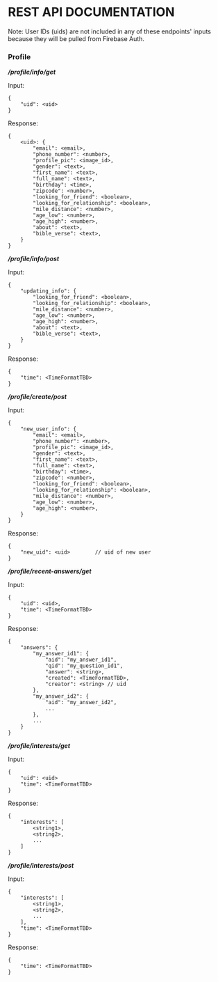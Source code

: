 # REST API DOCUMENTATION


Note: User IDs (uids) are not included in any of these endpoints' inputs because they will be pulled from Firebase Auth.

### Profile

***/profile/info/get***

Input:

```
{
    "uid": <uid>
}
```

Response: 

```
{
    <uid>: {
        "email": <email>,
        "phone_number": <number>,
        "profile_pic": <image_id>,
        "gender": <text>,
        "first_name": <text>,
        "full_name": <text>,
        "birthday": <time>,
        "zipcode": <number>,
        "looking_for_friend": <boolean>,
        "looking_for_relationship": <boolean>,
        "mile_distance": <number>,
        "age_low": <number>,
        "age_high": <number>,
        "about": <text>,
        "bible_verse": <text>,
    }
}
```

***/profile/info/post***

Input:

```
{
    "updating_info": {
        "looking_for_friend": <boolean>,
        "looking_for_relationship": <boolean>,
        "mile_distance": <number>,
        "age_low": <number>,
        "age_high": <number>,
        "about": <text>,
        "bible_verse": <text>,
    }
}
```

Response: 

```
{
    "time": <TimeFormatTBD>
}
```

***/profile/create/post***

Input:

```
{
    "new_user_info": { 
        "email": <email>,
        "phone_number": <number>,
        "profile_pic": <image_id>,
        "gender": <text>,
        "first_name": <text>,
        "full_name": <text>,
        "birthday": <time>,
        "zipcode": <number>,
        "looking_for_friend": <boolean>,
        "looking_for_relationship": <boolean>,
        "mile_distance": <number>,
        "age_low": <number>,
        "age_high": <number>,
    }
}
```

Response: 

```
{
    "new_uid": <uid>        // uid of new user
}
```

***/profile/recent-answers/get***

Input:

```
{
    "uid": <uid>,
    "time": <TimeFormatTBD>
}
```

Response: 

```
{
    "answers": {
        "my_answer_id1": {
            "aid": "my_answer_id1", 
            "qid": "my_question_id1",
            "answer": <string>,
            "created": <TimeFormatTBD>,
            "creator": <string> // uid
        }, 
        "my_answer_id2": {
            "aid": "my_answer_id2", 
            ...
        }, 
        ...
    }
}
```

***/profile/interests/get***

Input:

```
{
    "uid": <uid>
    "time": <TimeFormatTBD>
}
```

Response: 

```
{
    "interests": [
        <string1>,
        <string2>,
        ...
    ]
}
```

***/profile/interests/post***

Input:

```
{
    "interests": [
        <string1>,
        <string2>,
        ...
    ],
    "time": <TimeFormatTBD>
}
```

Response: 

```
{
    "time": <TimeFormatTBD>
}
```
